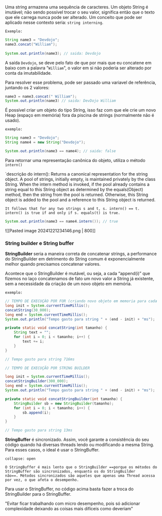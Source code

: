 Uma string armazena uma sequência de caracteres. Um objeto String é imutável; não sendo possível trocar o seu valor, significa então que o texto que ele carrega nunca pode ser alterado. Um conceito que pode ser aplicado nesse contexto seria: `string interning`.

`Exemplo:`
```java
String name3 = "Devdojo";  
name3.concat("William");  
  
System.out.println(name3); // saida: Devdojo
```
 
A saída `Devdojo`, se deve pelo fato de que por mais que eu concatene em baixo com a palavra "`William`", o valor em si não poderia ser alterado por conta da imutabilidade.

Para resolver esse problema, pode ser passado uma variavel de referência, juntando os 2 valores:

```java
name3 = name3.concat(" William");
System.out.println(name3) // saida: DevDojo William
```

É possível criar um objeto do tipo String, isso faz com que ele crie um novo Heap (espaço em memória) fora da piscina de strings (normalmente não é usado).

`exemplo:`
```java
String name3 = "Devdojo";
String name4 = new String("Devdojo");

System.out.println(name3 == name4); // saida: false
```

Para retornar uma representação canônica do objeto, utiliza o método `intern()`

`descrição do intern(): Returns a canonical representation for the string object. A pool of strings, initially empty, is maintained privately by the class String. When the intern method is invoked, if the pool already contains a string equal to this String object as determined by the equals(Object) method, then the string from the pool is returned. Otherwise, this String object is added to the pool and a reference to this String object is returned.

`It follows that for any two strings s and t, s. intern() == t. intern() is true if and only if s. equals(t) is true.`

```java
System.out.println(name3 == name4.intern()); // true
```

![[Pasted image 20241221234146.png | 800]]

### String builder e String buffer

**StringBuilder** seria a maneira correta de concatenar strings, a performance do StringBuilder em detrimento do String comum é exponencialmente melhor quando precisamos concatenar valores. 

Acontece que o StringBuilder é mutável, ou seja, a cada “append(i)” que fizemos no laço concatenamos de fato um novo valor a String já existente, sem a necessidade da criação de um novo objeto em memória.

`exemplo:`
```java
// TEMPO DE EXECUÇÃO POR FOR (criando novo objeto em memoria para cada iteração)
long init = System.currentTimeMillis();  
concatString(30_000);  
long end = System.currentTimeMillis();  
System.out.println("Tempo gasto para string " + (end - init) + "ms");

private static void concatString(int tamanho) {  
    String text = "";  
    for (int i = 0; i < tamanho; i++) {  
        text += i;  
    }  
}

// Tempo gasto para string 716ms

// TEMPO DE EXECUÇÃO POR STRING BUILDER

long init = System.currentTimeMillis();  
concatStringBuilder(300_000);  
long end = System.currentTimeMillis();  
System.out.println("Tempo gasto para string " + (end - init) + "ms");

private static void concatStringBuilder(int tamanho) {  
    StringBuilder sb = new StringBuilder(tamanho);  
    for (int i = 0; i < tamanho; i++) {  
        sb.append(i);  
    }  
}

// Tempo gasto para string 13ms
```

**StringBuffer** é sincronizado. Assim, você garante a consistência do seu código quando há diversas threads lendo ou modificando a mesma String. Para esses casos, o ideal é usar o StringBuffer.

```ad-attention
collapse: open

O StringBuffer é mais lento que o StringBuilder ==porque os métodos do StringBuffer são sincronizados, enquanto os do StringBuilder não==. Métodos sincronizados são aqueles que apenas uma Thread acessa por vez, o que afeta o desempenho.
```


Para usar o StringBuffer, no código acima basta fazer a troca do StringBuilder para o StringBuffer.

"Evitar ficar trabalhando com micro desempenho, pois só adicionar complexidade deixando as coisas mais difíceis como deveriam"